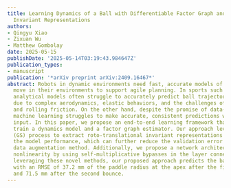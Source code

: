 ```yaml
---
title: Learning Dynamics of a Ball with Differentiable Factor Graph and Roto-Translational
  Invariant Representations
authors:
- Qingyu Xiao
- Zixuan Wu
- Matthew Gombolay
date: 2025-05-15
publishDate: '2025-05-14T03:19:43.984647Z'
publication_types:
- manuscript
publication: '*arXiv preprint arXiv:2409.16467*'
abstract: Robots in dynamic environments need fast, accurate models of how objects
  move in their environments to support agile planning. In sports such as ping pong,
  analytical models often struggle to accurately predict ball trajectories with spins
  due to complex aerodynamics, elastic behaviors, and the challenges of modeling sliding
  and rolling friction. On the other hand, despite the promise of data-driven methods,
  machine learning struggles to make accurate, consistent predictions without precise
  input. In this paper, we propose an end-to-end learning framework that can jointly
  train a dynamics model and a factor graph estimator. Our approach leverages a Gram-Schmidt
  (GS) process to extract roto-translational invariant representations to improve
  the model performance, which can further reduce the validation error compared to
  data augmentation method. Additionally, we propose a network architecture that enhances
  nonlinearity by using self-multiplicative bypasses in the layer connections. By
  leveraging these novel methods, our proposed approach predicts the ball's position
  with an RMSE of 37.2 mm of the paddle radius at the apex after the first bounce,
  and 71.5 mm after the second bounce.
---
```

